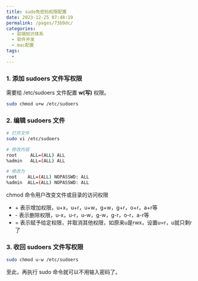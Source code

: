 ```yaml
---
title: sudo免密码权限配置
date: 2023-12-25 07:48:19
permalink: /pages/73b9dc/
categories:
  - 前端知识体系
  - 软件开发
  - mac配置
tags:
  - 
---
```


### 1. 添加 sudoers 文件写权限

需要给 /etc/sudoers 文件配置 <strong>w(写)</strong> 权限。

```bash
sudo chmod u+w /etc/sudoers
```

### 2. 编辑 sudoers 文件

```bash
# 打开文件
sudo vi /etc/sudoers

# 修改内容
root     ALL=(ALL) ALL
%admin   ALL=(ALL) ALL

# 修改为
root    ALL=(ALL) NOPASSWD: ALL
%admin  ALL=(ALL) NOPASSWD: ALL
```

chmod 命令用户改变文件或目录的访问权限

- \+ 表示增加权限，u+x，u+r，u+w，g+w，g+r，o+r，a+r等
- \- 表示删除权限，u-x，u-r，u-w，g-w，g-r，o-r，a-r等
- = 表示赋予给定权限，并取消其他权限，如原来u是rwx，设置u=r，u就只剩r了

### 3. 收回 sudoers 文件写权限

```bash
sudo chmod u-w /etc/sudoers
```

至此，再执行 sudo 命令就可以不用输入密码了。


